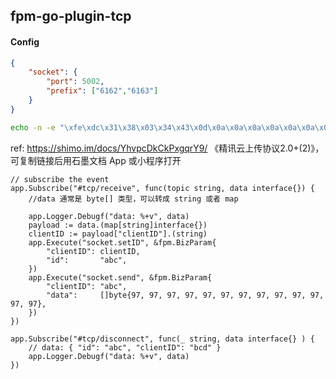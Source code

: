 ## fpm-go-plugin-tcp

#### Config

```json
{
    "socket": {
        "port": 5002,
        "prefix": ["6162","6163"]
    }
}
```

```sh
echo -n -e "\xfe\xdc\x31\x38\x03\x34\x43\x0d\x0a\x0a\x0a\x0a\x0a\x0a\x0a\x0a\x0a" | nc localhost 5002
```

ref:
https://shimo.im/docs/YhvpcDkCkPxgqrY9/ 《精讯云上传协议2.0+(2)》，可复制链接后用石墨文档 App 或小程序打开


```golang
// subscribe the event
app.Subscribe("#tcp/receive", func(topic string, data interface{}) {
    //data 通常是 byte[] 类型，可以转成 string 或者 map

    app.Logger.Debugf("data: %+v", data)
    payload := data.(map[string]interface{})
    clientID := payload["clientID"].(string)
    app.Execute("socket.setID", &fpm.BizParam{
        "clientID": clientID,
        "id":       "abc",
    })
    app.Execute("socket.send", &fpm.BizParam{
        "clientID": "abc",
        "data":     []byte{97, 97, 97, 97, 97, 97, 97, 97, 97, 97, 97, 97, 97},
    })
})

app.Subscribe("#tcp/disconnect", func(_ string, data interface{} ) {
    // data: { "id": "abc", "clientID": "bcd" }
    app.Logger.Debugf("data: %+v", data)
})
```